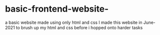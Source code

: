 # basic-frontend-website-
a basic website made using only html and css
I made this website in June-2021 to brush up my html and css before i hopped onto harder tasks
